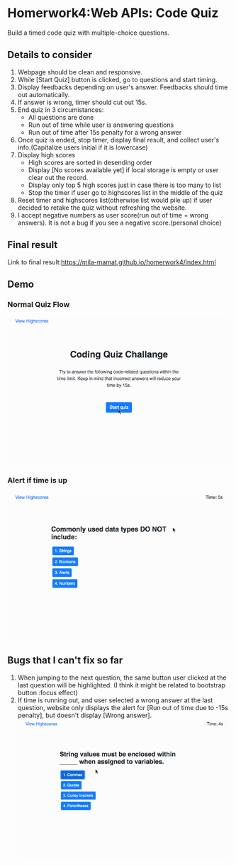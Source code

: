 # Homerwork4:Web APIs: Code Quiz
Build a timed code quiz with multiple-choice questions.

## Details to consider
1. Webpage should be clean and responsive.
2. While [Start Quiz] button is clicked, go to questions and start timing.
3. Display feedbacks depending on user's answer. Feedbacks should time out automatically.
4. If answer is wrong, timer should cut out 15s.
5. End quiz in 3 circumistances:
    * All questions are done
    * Run out of time while user is answering questions
    * Run out of time after 15s penalty for a wrong answer
6. Once quiz is ended, stop timer, display final result, and collect user's info.(Capitalize users initial if it is lowercase)
7. Display high scores
    * High scores are sorted in desending order
    * Display [No scores available yet] if local storage is empty or user clear out the record.
    * Display only top 5 high scores just in case there is too many to list
    * Stop the timer if user go to highscores list in the middle of the quiz
8. Reset timer and highscores list(otherwise list would pile up) if user decided to retake the quiz without refreshing the website.
9. I accept negative numbers as user score(run out of time + wrong answers). It is not a bug if you see a negative score.(personal choice)
  
## Final result 
Link to final result:https://mila-mamat.github.io/homerwork4/index.html

## Demo
### Normal Quiz Flow
![](/gif/quizflow.gif)

### Alert if time is up
![](/gif/timeUp.gif)

## Bugs that I can't fix so far
1. When jumping to the next question, the same button user clicked at the last question will be highlighted. (I think it might be related to bootstrap button :focus effect)
2. If time is running out, and user selected a wrong answer at the last question, website only displays the alert for [Run out of time due to -15s penalty], but doesn't display [Wrong answer].
![](/gif/Bugs.gif)
